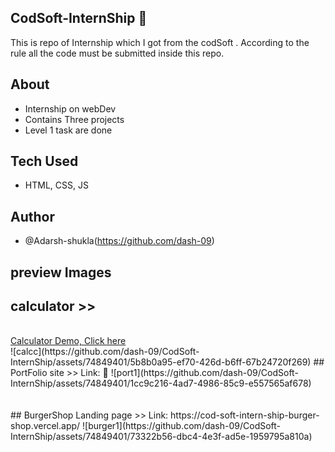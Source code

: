 ## CodSoft-InternShip 📛
This is repo of Internship which I got from the codSoft . According to the rule all the code must be submitted inside this repo.    
## About 
- Internship on webDev
- Contains Three projects
- Level 1 task are done
## Tech Used
- HTML, CSS, JS
## Author
- @Adarsh-shukla(https://github.com/dash-09)
## preview Images 
## calculator >> 
<br>
<a href="https://code-soft-internship-portfolio.vercel.app/" target="_blank">Calculator Demo, Click here</a>
<br>
![calcc](https://github.com/dash-09/CodSoft-InternShip/assets/74849401/5b8b0a95-ef70-426d-b6ff-67b24720f269)
## PortFolio site >> Link: 🔗 
![port1](https://github.com/dash-09/CodSoft-InternShip/assets/74849401/1cc9c216-4ad7-4986-85c9-e557565af678)
<br>
<br>
<br>
## BurgerShop Landing page >> Link:  https://cod-soft-intern-ship-burger-shop.vercel.app/
![burger1](https://github.com/dash-09/CodSoft-InternShip/assets/74849401/73322b56-dbc4-4e3f-ad5e-1959795a810a)
